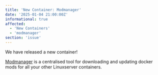 ```yaml
---
title: 'New Container: Modmanager'
date: '2025-01-04 21:00:00Z'
informational: true
affected:
  - 'New Containers'
  - 'modmanager'
section: 'issue'
---
```

We have released a new container!

[Modmanager](https://github.com/linuxserver/docker-modmanager) is a centralised tool for downloading and updating docker mods for all your other Linuxserver containers.
